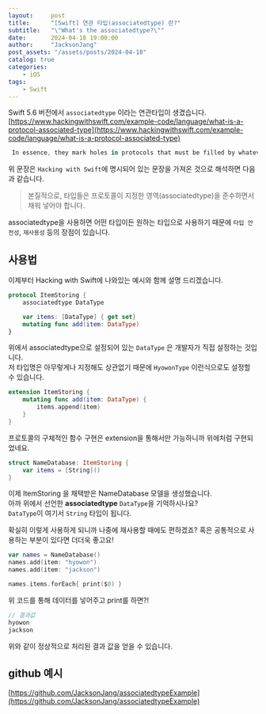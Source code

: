 ```yaml
---
layout:     post
title:      "[Swift] 연관 타입(associatedtype) 란?"
subtitle:   "\"What's the associatedtype?\""
date:       2024-04-18 19:00:00
author:     "JacksonJang"
post_assets: "/assets/posts/2024-04-18"
catalog: true
categories:
    - iOS
tags:
    - Swift
---
```

Swift 5.6 버전에서 `associatedtype` 이라는 연관타입이 생겼습니다.
[https://www.hackingwithswift.com/example-code/language/what-is-a-protocol-associated-type](https://www.hackingwithswift.com/example-code/language/what-is-a-protocol-associated-type)

```swift
 In essence, they mark holes in protocols that must be filled by whatever types conform to those protocols.
```
위 문장은 `Hacking with Swift`에 명시되어 있는 문장을 가져온 것으로 해석하면 다음과 같습니다.
> 본질적으로, 타입들은 프로토콜이 지정한 영역(associatedtype)을 준수하면서 채워 넣어야 합니다.

associatedtype을 사용하면 어떤 타입이든 원하는 타입으로 사용하기 때문에 `타입 안전성`, `재사용성` 등의 장점이 있습니다.

## 사용법
이제부터 Hacking with Swift에 나와있는 예시와 함께 설명 드리겠습니다.

```swift
protocol ItemStoring {
    associatedtype DataType

    var items: [DataType] { get set}
    mutating func add(item: DataType)
}
```
위에서 associatedtype으로 설정되어 있는 `DataType` 은 개발자가 직접 설정하는 것입니다.
<br />
저 타입명은 아무렇게나 지정해도 상관없기 때문에 `HyowonType` 이런식으로도 설정할 수 있습니다.

```swift
extension ItemStoring {
    mutating func add(item: DataType) {
        items.append(item)
    }
}
```
프로토콜의 구체적인 함수 구현은 extension을 통해서만 가능하니까 위에처럼 구현되었네요.

```swift
struct NameDatabase: ItemStoring {
    var items = [String]()
}
```
이제 ItemStoring 을 채택받은 NameDatabase 모델을 생성했습니다.
<br />아까 위에서 선언한 **associatedtype** `DataType`을 기억하시나요?
<br />`DataType`이 여기서 `String` 타입이 됩니다.

<p>
확실히 이렇게 사용하게 되니까 나중에 재사용할 때에도 편하겠죠? 혹은 공통적으로 사용하는 부분이 있다면 더더욱 좋고요!
</p>

```swift
var names = NameDatabase()
names.add(item: "hyowon")
names.add(item: "jackson")

names.items.forEach{ print($0) }
```
위 코드를 통해 데이터를 넣어주고 print를 하면?!

```swift
// 결과값
hyowon
jackson
```
위와 같이 정상적으로 처리된 결과 값을 얻을 수 있습니다.

## github 예시
[https://github.com/JacksonJang/associatedtypeExample](https://github.com/JacksonJang/associatedtypeExample)
